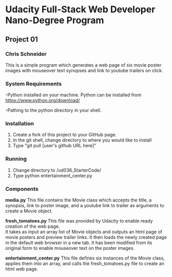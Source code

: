 # Udacity Full-Stack Web Developer Nano-Degree Program
## Project 01
### Chris Schneider

This is a simple program which generates a web page of six movie poster images with mouseover text
synopses and link to youtube trailers on click. 


### System Requirements

-Python installed on your machine.  Python can be installed from https://www.python.org/download/

-Pathing to the python directory in your shell.

### Installation

1. Create a fork of this project to your GitHub page.
2. In the git shell, change directory to where you would like to install
3. Type "git pull [user's github URL here]"

### Running
1. Change directory to /ud036_StarterCode/
2. Type python entertainment_center.py


### Components

**media.py**
This file contains the Movie class which accepts the title, a synopsis, link to poster image, and 
a youtube link to trailer as arguments to create a Movie object.

**fresh_tomatoes.py**
This file was provided by Udacity to enable ready creation of the web page.  
It takes as input an array list of Movie objects and outputs an html page of movie posters and
preview trailer links.  It then loads the newly created page in the default web browser in 
a new tab.
It has been modified from its original form to enable mouseover text on the poster images.

**entertainment_center.py**
This file defines six instances of the Movie class, applies them into an array, and calls the 
fresh_tomatoes.py file to create an html web page.
